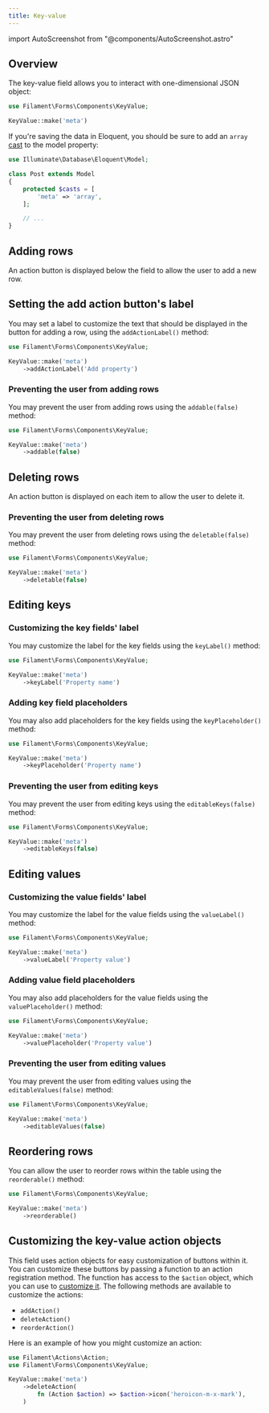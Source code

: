 ```yaml
---
title: Key-value
---
```

import AutoScreenshot from "@components/AutoScreenshot.astro"

## Overview

The key-value field allows you to interact with one-dimensional JSON object:

```php
use Filament\Forms\Components\KeyValue;

KeyValue::make('meta')
```

<AutoScreenshot name="forms/fields/key-value/simple" alt="Key-value" version="3.x" />

If you're saving the data in Eloquent, you should be sure to add an `array` [cast](https://laravel.com/docs/eloquent-mutators#array-and-json-casting) to the model property:

```php
use Illuminate\Database\Eloquent\Model;

class Post extends Model
{
    protected $casts = [
        'meta' => 'array',
    ];

    // ...
}
```

## Adding rows

An action button is displayed below the field to allow the user to add a new row.

## Setting the add action button's label

You may set a label to customize the text that should be displayed in the button for adding a row, using the `addActionLabel()` method:

```php
use Filament\Forms\Components\KeyValue;

KeyValue::make('meta')
    ->addActionLabel('Add property')
```

### Preventing the user from adding rows

You may prevent the user from adding rows using the `addable(false)` method:

```php
use Filament\Forms\Components\KeyValue;

KeyValue::make('meta')
    ->addable(false)
```

## Deleting rows

An action button is displayed on each item to allow the user to delete it.

### Preventing the user from deleting rows

You may prevent the user from deleting rows using the `deletable(false)` method:

```php
use Filament\Forms\Components\KeyValue;

KeyValue::make('meta')
    ->deletable(false)
```

## Editing keys

### Customizing the key fields' label

You may customize the label for the key fields using the `keyLabel()` method:

```php
use Filament\Forms\Components\KeyValue;

KeyValue::make('meta')
    ->keyLabel('Property name')
```

### Adding key field placeholders

You may also add placeholders for the key fields using the `keyPlaceholder()` method:

```php
use Filament\Forms\Components\KeyValue;

KeyValue::make('meta')
    ->keyPlaceholder('Property name')
```

### Preventing the user from editing keys

You may prevent the user from editing keys using the `editableKeys(false)` method:

```php
use Filament\Forms\Components\KeyValue;

KeyValue::make('meta')
    ->editableKeys(false)
```

## Editing values

### Customizing the value fields' label

You may customize the label for the value fields using the `valueLabel()` method:

```php
use Filament\Forms\Components\KeyValue;

KeyValue::make('meta')
    ->valueLabel('Property value')
```

### Adding value field placeholders

You may also add placeholders for the value fields using the `valuePlaceholder()` method:

```php
use Filament\Forms\Components\KeyValue;

KeyValue::make('meta')
    ->valuePlaceholder('Property value')
```

### Preventing the user from editing values

You may prevent the user from editing values using the `editableValues(false)` method:

```php
use Filament\Forms\Components\KeyValue;

KeyValue::make('meta')
    ->editableValues(false)
```

## Reordering rows

You can allow the user to reorder rows within the table using the `reorderable()` method:

```php
use Filament\Forms\Components\KeyValue;

KeyValue::make('meta')
    ->reorderable()
```

<AutoScreenshot name="forms/fields/key-value/reorderable" alt="Key-value with reorderable rows" version="3.x" />

## Customizing the key-value action objects

This field uses action objects for easy customization of buttons within it. You can customize these buttons by passing a function to an action registration method. The function has access to the `$action` object, which you can use to [customize it](../../actions/trigger-button). The following methods are available to customize the actions:

- `addAction()`
- `deleteAction()`
- `reorderAction()`

Here is an example of how you might customize an action:

```php
use Filament\Actions\Action;
use Filament\Forms\Components\KeyValue;

KeyValue::make('meta')
    ->deleteAction(
        fn (Action $action) => $action->icon('heroicon-m-x-mark'),
    )
```

